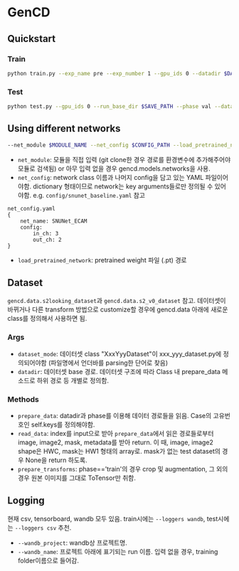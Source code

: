# GenCD
## Quickstart
### Train
```bash
python train.py --exp_name pre --exp_number 1 --gpu_ids 0 --datadir $DATASET_PATH --dataset_mode levir_v0 --patch_size 256 --model cd_base --net_config ./config/snunet_baseline.yaml --load_pretrained_network $WEIGHT_PATH --max_epochs 100 --batch_size 8 --batch_size_inference 2 --lr 0.001 --lr_policy linear --optimizer adam --loss ce --loggers wandb --callbacks lr_ckpt_metricvalid --metric f1_iou --check_val_every_n_epoch 1 --checkpoint_every_n_epochs 1 --checkpoint_filename epoch={epoch:05d}_val_loss={loss/val_loss:.4f}
```
### Test
```bash
python test.py --gpu_ids 0 --run_base_dir $SAVE_PATH --phase val --datadir $DATASET_PATH --dataset_mode levir_v0 --patch_size 256 --batch_size 8 --batch_size_inference 2 --load_pretrained_model $TRAINED_WEIGHT_PATH --callbacks result --loggers csv
```

## Using different networks
```bash
--net_module $MODULE_NAME --net_config $CONFIG_PATH --load_pretrained_network $WEIGHT_PATH
```
- `net_module`: 모듈을 직접 입력 (git clone한 경우 경로를 환경변수에 추가해주어야 모듈로 검색됨) or 아무 입력 없을 경우 gencd.models.networks을 사용.
- `net_config`: network class 이름과 나머지 config을 담고 있는 YAML 파일이어야함. dictionary 형태이므로 network는 key arguments들로만 정의될 수 있어야함. e.g. `config/snunet_baseline.yaml` 참고
```
net_config.yaml
{
    net_name: SNUNet_ECAM
    config:
        in_ch: 3
        out_ch: 2
}
```
- `load_pretrained_network`: pretrained weight 파일 (.pt) 경로

## Dataset
`gencd.data.s2looking_dataset`과 `gencd.data.s2_v0_dataset` 참고. 데이터셋이 바뀌거나 다른 transform 방법으로 customize할 경우에 gencd.data 아래에 새로운 class를 정의해서 사용하면 됨.
### Args
- `dataset_mode`: 데이터셋 class "XxxYyyDataset"이 xxx_yyy_dataset.py에 정의되어야함 (파일명에서 언더바를 parsing한 단어로 찾음)
- `datadir`: 데이터셋 base 경로. 데이터셋 구조에 따라 Class 내 prepare_data 메소드로 하위 경로 등 개별로 정의함.
### Methods
- `prepare_data`: datadir과 phase를 이용해 데이터 경로들을 읽음. Case의 고유번호인 self.keys를 정의해야함.
- `read_data`: index를 input으로 받아 `prepare_data`에서 읽은 경로들로부터 image, image2, mask, metadata를 받아 return. 이 때, image, image2 shape은 HWC, mask는 HW1 형태의 array로. mask가 없는 test dataset의 경우 None을 return 하도록.
- `prepare_transforms`: phase=='train'의 경우 crop 및 augmentation, 그 외의 경우 원본 이미지를 그대로 ToTensor만 취함.

## Logging
현재 csv, tensorboard, wandb 모두 있음. train시에는 `--loggers wandb`, test시에는 `--loggers csv` 추천.
- `--wandb_project`: wandb상 프로젝트명. 
- `--wandb_name`: 프로젝트 아래에 표기되는 run 이름. 입력 없을 경우, training folder이름으로 들어감.
